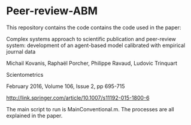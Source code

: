 # Peer-review-ABM

This repository contains the code contains the code used in the paper:


Complex systems approach to scientific publication and peer-review system: 
development of an agent-based model calibrated with empirical journal data


Michail Kovanis, Raphaël Porcher, Philippe Ravaud, Ludovic Trinquart

Scientometrics

February 2016, Volume 106, Issue 2, pp 695-715


http://link.springer.com/article/10.1007/s11192-015-1800-6


The main script to run is MainConventional.m. The processes are all explained 
in the paper.
